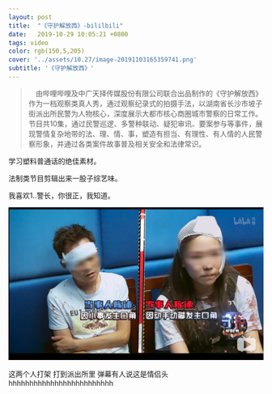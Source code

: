 ```yaml
---
layout: post
title:  "《守护解放西》-bililbili"
date:   2019-10-29 10:05:21 +0800
tags: video
color: rgb(150,5,205)
cover: '../assets/10.27/image-20191103165359741.png'
subtitle: '《守护解放西》'
---
```


> 　由哔哩哔哩及中广天择传媒股份有限公司联合出品制作的《守护解放西》作为一档观察类真人秀，通过观察纪录式的拍摄手法，以湖南省长沙市坡子街派出所民警为人物核心，深度展示大都市核心商圈城市警察的日常工作。节目共10集，通过民警巡逻、多警种联动、疑犯审讯、要案参与等事件，展现警情复杂地带的法、理、情、事，塑造有担当、有理性、有人情的人民警察形象，并通过各类案件故事普及相关安全和法律常识。

学习塑料普通话的绝佳素材。

法制类节目剪辑出来一股子综艺味。

我喜欢1..警长，你很正，我知道。

![image-20191103170147676](/assets/10.27/image-20191103170147676.png)

这两个人打架 打到派出所里 弹幕有人说这是情侣头hhhhhhhhhhhhhhhhhhhhhhhhh